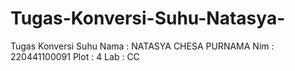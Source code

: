 # Tugas-Konversi-Suhu-Natasya-
Tugas Konversi Suhu 
Nama : NATASYA CHESA PURNAMA 
Nim : 220441100091
Plot : 4
Lab : CC
